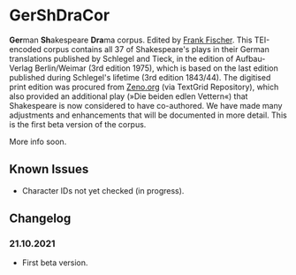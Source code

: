# GerShDraCor
**Ger**man **Sh**akespeare **Dra**ma corpus. Edited by [Frank Fischer](https://lehkost.github.io/). This TEI-encoded corpus contains all 37 of Shakespeare's plays in their German translations published by Schlegel and Tieck, in the edition of Aufbau-Verlag Berlin/Weimar (3rd edition 1975), which is based on the last edition published during Schlegel's lifetime (3rd edition 1843/44). The digitised print edition was procured from [Zeno.org](http://www.zeno.org/nid/20005683920) (via TextGrid Repository), which also provided an additional play (»Die beiden edlen Vettern«) that Shakespeare is now considered to have co-authored. We have made many adjustments and enhancements that will be documented in more detail. This is the first beta version of the corpus.

More info soon.

## Known Issues
* Character IDs not yet checked (in progress).

## Changelog
### 21.10.2021
* First beta version.
